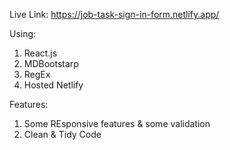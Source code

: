 Live Link: https://job-task-sign-in-form.netlify.app/

Using:

1. React.js
2. MDBootstarp
3. RegEx
4. Hosted Netlify


Features:

1. Some REsponsive features & some validation
2. Clean & Tidy Code